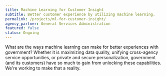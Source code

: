 ```yaml
---
title: Machine Learning for Customer Insight
subtitle: Better customer experience by utilizing machine learning.
permalink: /projects/ml-for-customer-insight/
agency_partner: General Services Administration
featured: false
status: Ongoing
---
```

<p>
  What are the ways machine learning can make for better experiences with government? Whether it is maximizing data quality, unifying cross-agency service opportunities, or private and secure personalization, government (and its customers) have so much to gain from unlocking these capabilities. We're working to make that a reality. 
</p>